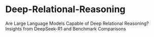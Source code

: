 # Deep-Relational-Reasoning
Are Large Language Models Capable of Deep Relational Reasoning? Insights from DeepSeek-R1 and Benchmark Comparisons
